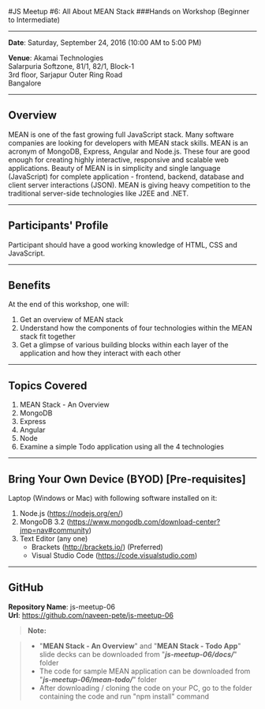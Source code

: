 #JS Meetup #6: All About MEAN Stack
###Hands on Workshop (Beginner to Intermediate)

------------------------------------------------
**Date**: Saturday, September 24, 2016 (10:00 AM to 5:00 PM)

**Venue**: Akamai Technologies  
       Salarpuria Softzone, 81/1, 82/1, Block-1  
	   3rd floor, Sarjapur Outer Ring Road  
	   Bangalore

---------------------------------------------------------------------
Overview
--------
MEAN is one of the fast growing full JavaScript stack. Many software companies are looking for developers with MEAN stack skills. MEAN is an acronym of MongoDB, Express, Angular and Node.js. These four are good enough for creating highly interactive, responsive and scalable web applications. Beauty of MEAN is in simplicity and single language (JavaScript) for complete application - frontend, backend, database and client server interactions (JSON). MEAN is giving heavy competition to the traditional server-side technologies like J2EE and .NET.

---------------------------------------------------------------------
Participants' Profile
---------------------
Participant should have a good working knowledge of HTML, CSS and JavaScript. 

---------------------------------------------------------------------
Benefits
--------
At the end of this workshop, one will:  
1. Get an overview of MEAN stack  
2. Understand how the components of four technologies within the MEAN stack fit together  
3. Get a glimpse of various building blocks within each layer of the application and how they interact with each other  

---------------------------------------------------------------------
Topics Covered
--------------
1. MEAN Stack - An Overview
2. MongoDB
3. Express
4. Angular
5. Node
6. Examine a simple Todo application using all the 4 technologies

---------------------------------------------------------------------
Bring Your Own Device (BYOD) [Pre-requisites]
---------------------------------------------
Laptop (Windows or Mac) with following software installed on it:  
1. Node.js (https://nodejs.org/en/)  
2. MongoDB 3.2 (https://www.mongodb.com/download-center?jmp=nav#community)  
3. Text Editor (any one)  
   * Brackets (http://brackets.io/) (Preferred)  
   * Visual Studio Code (https://code.visualstudio.com)  

---------------------------------------------------------------------
GitHub
------
**Repository Name**: js-meetup-06  
**Url**: https://github.com/naveen-pete/js-meetup-06 

> **Note:**

> - "**MEAN Stack - An Overview**" and "**MEAN Stack - Todo App**" slide decks can be downloaded from "__*js-meetup-06/docs/*__" folder  
> - The code for sample MEAN application can be downloaded from "__*js-meetup-06/mean-todo/*__" folder  
> - After downloading / cloning the code on your PC, go to the folder containing the code and run "npm install" command  
